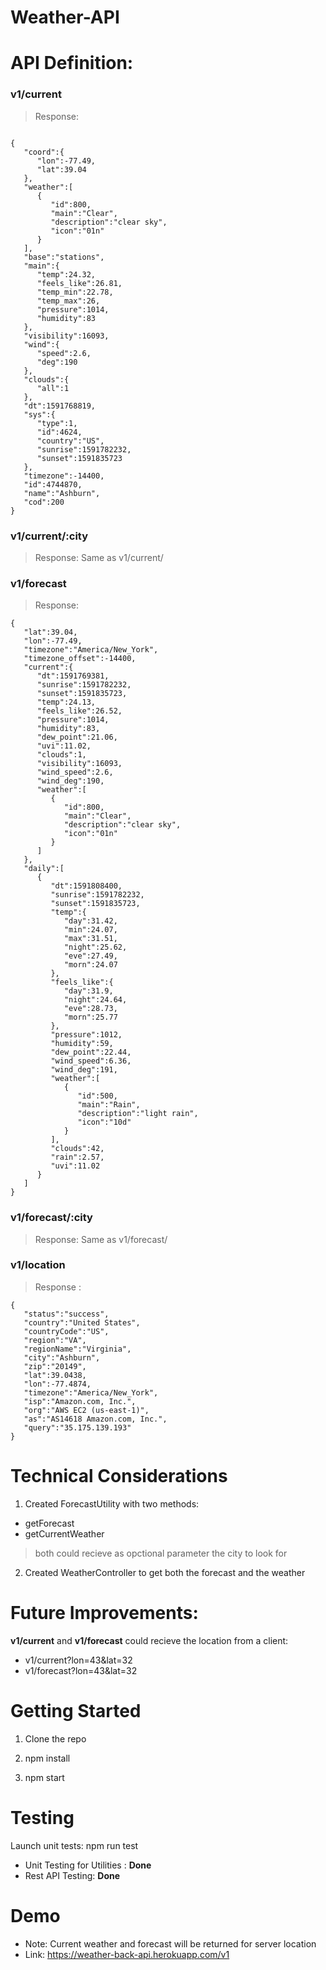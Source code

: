 # Weather-API

# API Definition: 

### v1/current
> Response:
```

{
   "coord":{
      "lon":-77.49,
      "lat":39.04
   },
   "weather":[
      {
         "id":800,
         "main":"Clear",
         "description":"clear sky",
         "icon":"01n"
      }
   ],
   "base":"stations",
   "main":{
      "temp":24.32,
      "feels_like":26.81,
      "temp_min":22.78,
      "temp_max":26,
      "pressure":1014,
      "humidity":83
   },
   "visibility":16093,
   "wind":{
      "speed":2.6,
      "deg":190
   },
   "clouds":{
      "all":1
   },
   "dt":1591768819,
   "sys":{
      "type":1,
      "id":4624,
      "country":"US",
      "sunrise":1591782232,
      "sunset":1591835723
   },
   "timezone":-14400,
   "id":4744870,
   "name":"Ashburn",
   "cod":200
}

```

 ### v1/current/:city
 > Response: Same as v1/current/

### v1/forecast
> Response:
```
{
   "lat":39.04,
   "lon":-77.49,
   "timezone":"America/New_York",
   "timezone_offset":-14400,
   "current":{
      "dt":1591769381,
      "sunrise":1591782232,
      "sunset":1591835723,
      "temp":24.13,
      "feels_like":26.52,
      "pressure":1014,
      "humidity":83,
      "dew_point":21.06,
      "uvi":11.02,
      "clouds":1,
      "visibility":16093,
      "wind_speed":2.6,
      "wind_deg":190,
      "weather":[
         {
            "id":800,
            "main":"Clear",
            "description":"clear sky",
            "icon":"01n"
         }
      ]
   },
   "daily":[
      {
         "dt":1591808400,
         "sunrise":1591782232,
         "sunset":1591835723,
         "temp":{
            "day":31.42,
            "min":24.07,
            "max":31.51,
            "night":25.62,
            "eve":27.49,
            "morn":24.07
         },
         "feels_like":{
            "day":31.9,
            "night":24.64,
            "eve":28.73,
            "morn":25.77
         },
         "pressure":1012,
         "humidity":59,
         "dew_point":22.44,
         "wind_speed":6.36,
         "wind_deg":191,
         "weather":[
            {
               "id":500,
               "main":"Rain",
               "description":"light rain",
               "icon":"10d"
            }
         ],
         "clouds":42,
         "rain":2.57,
         "uvi":11.02
      }
   ]
}
```
### v1/forecast/:city
 > Response: Same as v1/forecast/
 
### v1/location
> Response : 
```
{
   "status":"success",
   "country":"United States",
   "countryCode":"US",
   "region":"VA",
   "regionName":"Virginia",
   "city":"Ashburn",
   "zip":"20149",
   "lat":39.0438,
   "lon":-77.4874,
   "timezone":"America/New_York",
   "isp":"Amazon.com, Inc.",
   "org":"AWS EC2 (us-east-1)",
   "as":"AS14618 Amazon.com, Inc.",
   "query":"35.175.139.193"
}
```

# Technical Considerations 
1. Created ForecastUtility with two methods: 
- getForecast
- getCurrentWeather

> both could recieve as opctional parameter the city to look for


2. Created WeatherController to get both the forecast and the weather

# Future Improvements: 
**v1/current** and **v1/forecast** could recieve the location from a client:

- v1/current?lon=43&lat=32
- v1/forecast?lon=43&lat=32


# Getting Started

1. Clone the repo

2. npm install

3. npm start 


# Testing

Launch unit tests: npm run test

- Unit Testing for Utilities : **Done**
- Rest API Testing: **Done**

# Demo
- Note: Current weather and forecast will be returned for server location
- Link: https://weather-back-api.herokuapp.com/v1
